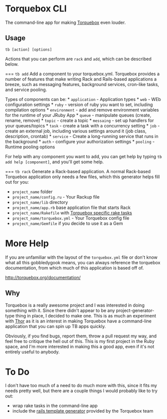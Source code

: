 Torquebox CLI
=============
The command-line app for making [Torquebox][1] even louder.

Usage
-----

    tb [action] [options]

Actions that you can perform are `rack` and `add`, which can be described
below.

=== `tb add`
Add a component to your torquebox.yml.  Torquebox provides a number of features
that make writing Rack and Rails-based applications a breeze, such as messaging
features, background services, cron-like tasks, and service pooling.

  Types of components can be:
    * `application` - Application types
    * `web` - WEb configuration settings
    * `ruby` - version of ruby you want to set, including compilation options
    * `environment` - add and remove environment variables for the runtime of
      your JRuby App
    * `queue` - manipulate queues (create, rename, remove)
    * `topic` - create a topic
    * `messaing` - set up handlers for your queues/topics
    * `task` - create a task with a concurrency setting
    * `job` - create an external job, including various settings around it
      (job class, description, crontab)
    * `service` - Create a long-running service that runs in the background
    * `auth` - configure your authorization settings
    * `pooling` - Runtime pooling options

For help with any component you want to add, you can get help by typing `tb add
help [component]`, and you'll get some help.

=== `tb rack`
Generate a Rack-based application.  A normal Rack-based Torquebox application
only needs a few files, which this generator helps fill out for you:
  * `project_name` folder
  * `project_name/config.ru` - Your Rackup file
  * `project_name/lib` directory
  * `project_name/app.rb` base application file that starts Rack
  * `project_name/Rakefile` with [Torquebox specific rake tasks][3]
  * `project_name/torquebox.yml` - Your Torquebox config file
  * `project_name/Gemfile` if you decide to use it as a Gem


More Help
=========

If you are unfamiliar with the layout of the `torquebox.yml` file or don't know
what all this gobbledygook means, you can always reference the torquebox documentation, from
which much of this application is based off of.

http://torquebox.org/documentation/

Why
---
Torquebox is a really awesome project and I was interested in doing something
with it.  Since there didn't appear to be any project-generator-type
thing in place, I decided to make one.  This is as much an experiment with
[Thor][2] as it is an interest in making Torquebox have a command-line application
that you can spin up TB apps quickly.

Obviously, if you find bugs, report them, throw a pull request my way, and
feel free to critique the hell out of this.  This is my first project in the
Ruby space, and I'm more interested in making this a good app, even if it's not
entirely useful to anybody.


To Do
=====
I don't have too much of a need to do much more with this, since it fits my
needs pretty well, but there are a couple things I would probably like to try
out:

  * wrap rake tasks in the command-line app
  * include the [rails template generator][4] provided by the Torquebox team

  [1]: http://www.torquebox.org/
  [2]: http://www.github.com/wycats/thor
  [3]: http://torquebox.org/documentation/1.0.1/deployment.html#deploy-using-rake
  [4]: http://torquebox.org/documentation/1.0.1/web.html#using-the-rails-application-template
